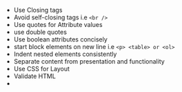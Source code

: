 * Use Closing tags
* Avoid self-closing tags
	i.e `<br />` 
* Use quotes for Attribute values
* use double quotes
* Use boolean attributes concisely
* start block elements on new line
	i.e `<p> <table> or <ol>`
* Indent nested elements consistently 
* Separate content from presentation and functionality 
* Use CSS for Layout
* Validate HTML 
* 